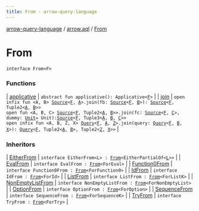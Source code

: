 ```yaml
---
title: From - arrow-query-language
---
```


[arrow-query-language](../../index.html) / [arrow.aql](../index.html) / [From](./index.html)

# From

`interface From<F>`

### Functions

| [applicative](applicative.html) | `abstract fun applicative(): Applicative<`[`F`](index.html#F)`>` |
| [join](join.html) | `open infix fun <A, B> `[`Source`](../-source.html)`<`[`F`](index.html#F)`, `[`A`](join.html#A)`>.join(fb: `[`Source`](../-source.html)`<`[`F`](index.html#F)`, `[`B`](join.html#B)`>): `[`Source`](../-source.html)`<`[`F`](index.html#F)`, Tuple2<`[`A`](join.html#A)`, `[`B`](join.html#B)`>>`<br>`open fun <A, B, C> `[`Source`](../-source.html)`<`[`F`](index.html#F)`, Tuple2<`[`A`](join.html#A)`, `[`B`](join.html#B)`>>.join(fc: `[`Source`](../-source.html)`<`[`F`](index.html#F)`, `[`C`](join.html#C)`>, dummy: `[`Unit`](https://kotlinlang.org/api/latest/jvm/stdlib/kotlin/-unit/index.html)` = Unit): `[`Source`](../-source.html)`<`[`F`](index.html#F)`, Tuple3<`[`A`](join.html#A)`, `[`B`](join.html#B)`, `[`C`](join.html#C)`>>`<br>`open infix fun <A, B, Z, X> `[`Query`](../-query/index.html)`<`[`F`](index.html#F)`, `[`A`](join.html#A)`, `[`Z`](join.html#Z)`>.join(query: `[`Query`](../-query/index.html)`<`[`F`](index.html#F)`, `[`B`](join.html#B)`, `[`X`](join.html#X)`>): `[`Query`](../-query/index.html)`<`[`F`](index.html#F)`, Tuple2<`[`A`](join.html#A)`, `[`B`](join.html#B)`>, Tuple2<`[`Z`](join.html#Z)`, `[`X`](join.html#X)`>>` |

### Inheritors

| [EitherFrom](../../arrow.aql.instances/-either-from/index.html) | `interface EitherFrom<L> : `[`From`](./index.html)`<EitherPartialOf<`[`L`](../../arrow.aql.instances/-either-from/index.html#L)`>>` |
| [EvalFrom](../../arrow.aql.instances/-eval-from/index.html) | `interface EvalFrom : `[`From`](./index.html)`<ForEval>` |
| [Function0From](../../arrow.aql.instances/-function0-from/index.html) | `interface Function0From : `[`From`](./index.html)`<ForFunction0>` |
| [IdFrom](../../arrow.aql.instances/-id-from/index.html) | `interface IdFrom : `[`From`](./index.html)`<ForId>` |
| [ListFrom](../../arrow.aql.instances/-list-from/index.html) | `interface ListFrom : `[`From`](./index.html)`<ForListK>` |
| [NonEmptyListFrom](../../arrow.aql.instances/-non-empty-list-from/index.html) | `interface NonEmptyListFrom : `[`From`](./index.html)`<ForNonEmptyList>` |
| [OptionFrom](../../arrow.aql.instances/-option-from/index.html) | `interface OptionFrom : `[`From`](./index.html)`<ForOption>` |
| [SequenceFrom](../../arrow.aql.instances/-sequence-from/index.html) | `interface SequenceFrom : `[`From`](./index.html)`<ForSequenceK>` |
| [TryFrom](../../arrow.aql.instances/-try-from/index.html) | `interface TryFrom : `[`From`](./index.html)`<ForTry>` |

